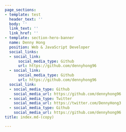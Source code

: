 ```yaml
---
page_sections:
- template: test
  header_text: ''
  body: ''
  link_text: ''
  link_href: ''
- template: section-hero-banner
  name: Denny Hong
  position: Web & JavaScript Developer
  social_links:
  - social_link:
      social_media_type: Github
      url: https://github.com/dennyhong96
  - social_link:
      social_media_type: Github
      url: https://github.com/dennyhong96
  social_link:
  - social_media_type: Github
    social_media_url: https://github.com/dennyhong96
  - social_media_type: Twitter
    social_media_url: https://twitter.com/DennyHong3
  - social_media_type: Github
    social_media_url: https://github.com/dennyhong96
title: index.md-(copy)

---
```

